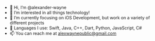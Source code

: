 - 👋 Hi, I’m @alexander-wayne
- 👀 I’m interested in all things technology!
- 🌱 I’m currently focusing on iOS Development, but work on a variety of different projects
- 🧠 Languages I use: Swift, Java, C++, Dart, Python, JavaScript, C#
- 📫 You can reach me at alexwaynepublic@gmail.com

<!---
alexander-wayne/alexander-wayne is a ✨ special ✨ repository because its `README.md` (this file) appears on your GitHub profile.
You can click the Preview link to take a look at your changes.
--->
